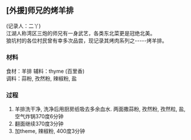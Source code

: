 ## [外援]师兄的烤羊排
(记录人：二丫)  
江湖人称湾区三炮的师兄有一身武艺，各类东北菜更是冠绝北美。  
狼坑村的各位村民曾有幸多次品尝，现记录其烤肉系列之-----烤羊排。

### 材料
食材：羊排
辅料：thyme (百里香)  
调料：蒜粉, 孜然粉, 辣椒粉, 盐

### 过程
1. 羊排洗干净, 洗净后用厨房纸吸去多余血水. 两面撒蒜粉, 孜然粉, 孜然粒, 盐, 空气炸锅370度6分钟
2. 翻面继续370度3分钟
3. 加theme, 辣椒粉, 400度3分钟

